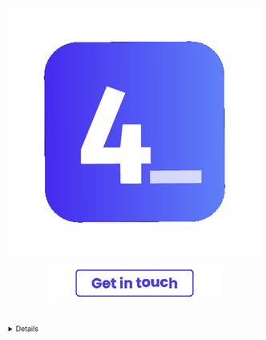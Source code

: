 <div align="center">
  <img align="center" src="https://raw.githubusercontent.com/4lysson-a/4lysson-a/main/assets/logo_idle.gif">
</div>

<br />

<a href="mailto:contato@alysson.dev">
  <div style="height: 100px;" align="center" />
    <img style="width: 350px; padding-top: -100px;" src="./assets/get_in_touch_idle_solid.gif" />
  </div>
<a/>

</br>

<details>
  <summary>🧐 𝚜𝚝𝚊𝚝𝚜</summary>
  
  </br>

  [![wakatime](https://wakatime.com/badge/user/d48abea3-b49b-4cf2-9e6f-9ee7ec9680c8.svg)](https://wakatime.com/@d48abea3-b49b-4cf2-9e6f-9ee7ec9680c8)

  ![Top Langs](https://4lysson-readme-stats.vercel.app/api/top-langs/?username=4lysson-a\&layout=compact&count_private=true)
  
  ![4lysson-a's Stats](https://4lysson-readme-stats.vercel.app/api?username=4lysson-a&show_icons=true&count_private=true&include_all_commits=true)
  
</details>
